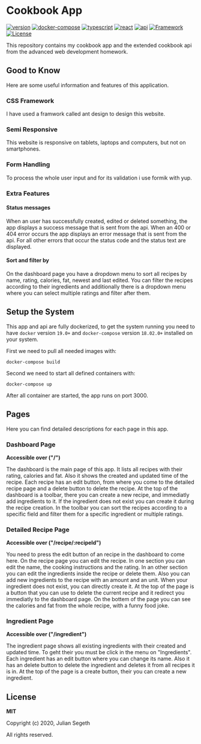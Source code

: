 # Cookbook App

[![version](https://img.shields.io/badge/version-1.0.0-green?style=flat-square)](.)
[![docker-compose](https://img.shields.io/badge/docker--compose-3.6-orange?style=flat-square)](https://docs.docker.com/compose/)
[![typescript](https://img.shields.io/badge/typescript-3.9.2-orange?style=flat-square)](https://www.typescriptlang.org/)
[![react](https://img.shields.io/badge/react-16.13.1-orange?style=flat-square)](https://reactjs.org/)
[![api](https://img.shields.io/badge/api-cookbook-blue?style=flat-square)](https://code.fbi.h-da.de/istjusege/fwe-ss20-755304-ha1)
[![Framework](https://img.shields.io/badge/framework-ant_design-blue.svg?style=flat-square)](https://ant.design/)
[![License](https://img.shields.io/badge/License-MIT-brown.svg?style=flat-square)](LICENSE)

This repository contains my cookbook app and the extended cookbook api from the advanced web development homework.

## Good to Know

Here are some useful information and features of this application.

### CSS Framework

I have used a framwork called ant design to design this website.

### Semi Responsive

This website is responsive on tablets, laptops and computers, but not on smartphones.

### Form Handling

To process the whole user input and for its validation i use formik with yup.

### Extra Features

#### Status messages

When an user has successfully created, edited or deleted something, the app displays a success message that is sent from the api. When an 400 or 404 error occurs the app displays an error message that is sent from the api. For all other errors that occur the status code and the status text are displayed.

#### Sort and filter by

On the dashboard page you have a dropdown menu to sort all recipes by name, rating, calories, fat, newest and last edited. You can filter the recipes according to their ingredients and additionally there is a dropdown menu where you can select multiple ratings and filter after them.

## Setup the System

This app and api are fully dockerized, to get the system running you need to have `docker` version `19.0+` and `docker-compose` version `18.02.0+` installed on your system.

First we need to pull all needed images with:

```
docker-compose build
```

Second we need to start all defined containers with:

```
docker-compose up
```

After all container are started, the app runs on port 3000.

## Pages

Here you can find detailed descriptions for each page in this app.

### Dashboard Page

**Accessible over ("/")**

The dashboard is the main page of this app. It lists all recipes with their rating, calories and fat. Also it shows the created and updated time of the recipe. Each recipe has an edit button, from where you come to the detailed recipe page and a delete button to delete the recipe. At the top of the dashboard is a toolbar, there you can create a new recipe, and immediatly add ingredients to it. If the ingredient does not exist you can create it during the recipe creation. In the toolbar you can sort the recipes according to a specific field and filter them for a specific ingredient or multiple ratings.

### Detailed Recipe Page

**Accessible over ("/recipe/:recipeId")**

You need to press the edit button of an recipe in the dashboard to come here. On the recipe page you can edit the recipe. In one section you can edit the name, the cooking instructions and the rating. In an other section you can edit the ingredients inside the recipe or delete them. Also you can add new ingredients to the recipe with an amount and an unit. When your ingredient does not exist, you can directly create it.
At the top of the page is a button that you can use to delete the current recipe and it redirect you immediatly to the dashboard page.
On the bottem of the page you can see the calories and fat from the whole recipe, with a funny food joke.

### Ingredient Page

**Accessible over ("/ingredient")**

The ingredient page shows all existing ingredients with their created and updated time. To geht their you must be click in the menu on "Ingredients". Each ingredient has an edit button where you can change its name. Also it has an delete button to delete the ingredient and deletes it from all recipes it is in. At the top of the page is a create button, their you can create a new ingredient.

## License

**MIT**

Copyright (c) 2020, Julian Segeth

All rights reserved.
